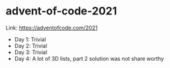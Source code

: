 # advent-of-code-2021

Link: https://adventofcode.com/2021
- Day 1: Trivial
- Day 2: Trivial
- Day 3: Trivial
- Day 4: A lot of 3D lists, part 2 solution was not share worthy
